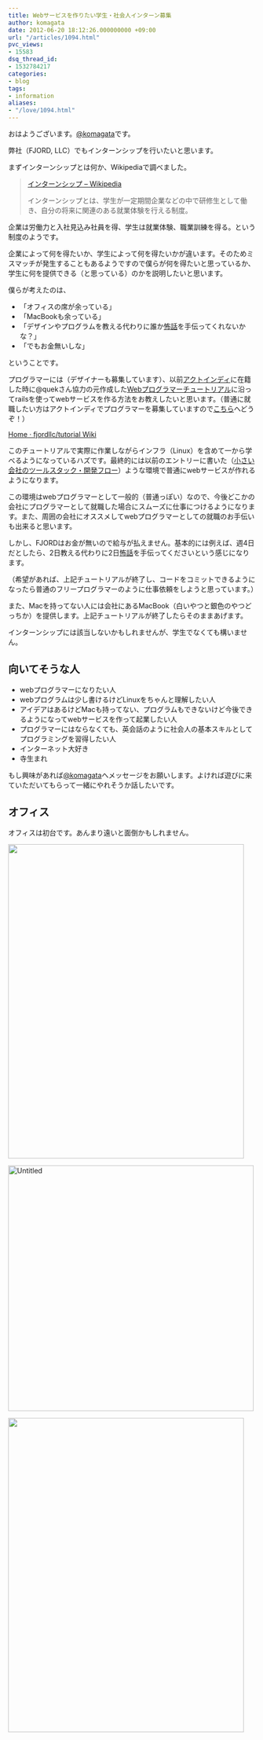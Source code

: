```yaml
---
title: Webサービスを作りたい学生・社会人インターン募集
author: komagata
date: 2012-06-20 18:12:26.000000000 +09:00
url: "/articles/1094.html"
pvc_views:
- 15583
dsq_thread_id:
- 1532784217
categories:
- blog
tags:
- information
aliases:
- "/love/1094.html"
---
```

おはようございます。<a href="http://twitter.com/komagata" target="_blank">@komagata</a>です。

弊社（FJORD, LLC）でもインターンシップを行いたいと思います。

まずインターンシップとは何か、Wikipediaで調べました。

> [インターンシップ &#8211; Wikipedia][1]
>
> インターンシップとは、学生が一定期間企業などの中で研修生として働き、自分の将来に関連のある就業体験を行える制度。

企業は労働力と入社見込み社員を得、学生は就業体験、職業訓練を得る。という制度のようです。

企業によって何を得たいか、学生によって何を得たいかが違います。そのためミスマッチが発生することもあるようですので僕らが何を得たいと思っているか、学生に何を提供できる（と思っている）のかを説明したいと思います。

僕らが考えたのは、

  * 「オフィスの席が余っている」
  * 「MacBookも余っている」
  * 「デザインやプログラムを教える代わりに誰か<a href="http://kowabana.jp" title="怖い話" target="_blank">怖話</a>を手伝ってくれないかな？」
  * 「でもお金無いしな」

ということです。

プログラマーには（デザイナーも募集しています）、以前<a href="http://www.actindi.com/" target="_blank">アクトインディ</a>に在籍した時に@quekさん協力の元作成した<a href="https://github.com/fjordllc/tutorial/wiki" target="_blank">Webプログラマーチュートリアル</a>に沿ってrailsを使ってwebサービスを作る方法をお教えしたいと思います。（普通に就職したい方はアクトインディでプログラマーを募集していますので<a href="http://tech.actindi.net/" target="_blank">こちら</a>へどうぞ！）

[Home · fjordllc/tutorial Wiki][2]

このチュートリアルで実際に作業しながらインフラ（Linux）を含めて一から学べるようになっているハズです。最終的には以前のエントリーに書いた（[小さい会社のツールスタック・開発フロー][3]）ような環境で普通にwebサービスが作れるようになります。

この環境はwebプログラマーとして一般的（普通っぽい）なので、今後どこかの会社にプログラマーとして就職した場合にスムーズに仕事につけるようになります。また、周囲の会社にオススメしてwebプログラマーとしての就職のお手伝いも出来ると思います。

しかし、FJORDはお金が無いので給与が払えません。基本的には例えば、週4日だとしたら、2日教える代わりに2日<a href="http://kowabana.jp" title="怖い話" target="_blank">怖話</a>を手伝ってくださいという感じになります。

（希望があれば、上記チュートリアルが終了し、コードをコミットできるようになったら普通のフリープログラマーのように仕事依頼をしようと思っています。）

また、Macを持ってない人には会社にあるMacBook（白いやつと銀色のやつどっちか）を提供します。上記チュートリアルが終了したらそのままあげます。

インターンシップには該当しないかもしれませんが、学生でなくても構いません。

## 向いてそうな人

  * webプログラマーになりたい人
  * webプログラムは少し書けるけどLinuxをちゃんと理解したい人
  * アイデアはあるけどMacも持ってない、プログラムもできないけど今後できるようになってwebサービスを作って起業したい人
  * プログラマーにはならなくても、英会話のように社会人の基本スキルとしてプログラミングを習得したい人
  * インターネット大好き
  * 寺生まれ

もし興味があれば<a href="http://twitter.com/komagata" target="_blank">@komagata</a>へメッセージをお願いします。よければ遊びに来ていただいてもらって一緒にやれそうか話したいです。

## オフィス

オフィスは初台です。あんまり遠いと面倒かもしれません。


  <img src="https://lh5.googleusercontent.com/-ZgdpjndjN2w/UB63aXNNdMI/AAAAAAAAB8g/OgE4zJzF7MM/s720/tmp_image_1340182397230.jpg" height="640" width="480" />



  <a href="http://www.flickr.com/photos/fjord_llc/5788710982/" title="Untitled by 町田 哲平（teppei machida）, on Flickr"><img src="http://farm4.staticflickr.com/3567/5788710982_a704a1cd2a.jpg" width="500" height="500" alt="Untitled" /></a>



  <img src="https://lh5.googleusercontent.com/-QXCufshi_6M/ThqdeNkS8CI/AAAAAAAABs8/d1J29xDsNsA/s640/IMG_20110711_155109.jpg" height="640" width="480" />


 [1]: http://ja.wikipedia.org/wiki/%E3%82%A4%E3%83%B3%E3%82%BF%E3%83%BC%E3%83%B3%E3%82%B7%E3%83%83%E3%83%97
 [2]: https://github.com/fjordllc/tutorial/wiki
 [3]: http://fjord.jp/love/1084.html

